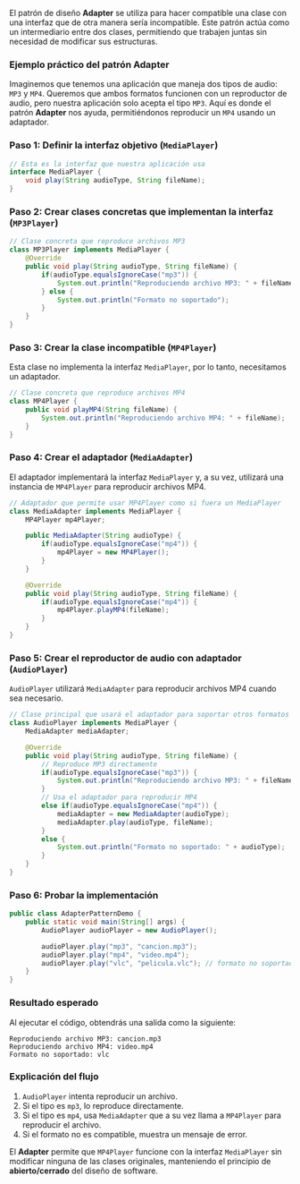 El patrón de diseño **Adapter** se utiliza para hacer compatible una clase con una interfaz que de otra manera sería incompatible. Este patrón actúa como un intermediario entre dos clases, permitiendo que trabajen juntas sin necesidad de modificar sus estructuras.

### Ejemplo práctico del patrón Adapter

Imaginemos que tenemos una aplicación que maneja dos tipos de audio: `MP3` y `MP4`. Queremos que ambos formatos funcionen con un reproductor de audio, pero nuestra aplicación solo acepta el tipo `MP3`. Aquí es donde el patrón **Adapter** nos ayuda, permitiéndonos reproducir un `MP4` usando un adaptador.

### Paso 1: Definir la interfaz objetivo (`MediaPlayer`)

```java
// Esta es la interfaz que nuestra aplicación usa
interface MediaPlayer {
    void play(String audioType, String fileName);
}
```

### Paso 2: Crear clases concretas que implementan la interfaz (`MP3Player`)

```java
// Clase concreta que reproduce archivos MP3
class MP3Player implements MediaPlayer {
    @Override
    public void play(String audioType, String fileName) {
        if(audioType.equalsIgnoreCase("mp3")) {
            System.out.println("Reproduciendo archivo MP3: " + fileName);
        } else {
            System.out.println("Formato no soportado");
        }
    }
}
```

### Paso 3: Crear la clase incompatible (`MP4Player`)

Esta clase no implementa la interfaz `MediaPlayer`, por lo tanto, necesitamos un adaptador.

```java
// Clase concreta que reproduce archivos MP4
class MP4Player {
    public void playMP4(String fileName) {
        System.out.println("Reproduciendo archivo MP4: " + fileName);
    }
}
```

### Paso 4: Crear el adaptador (`MediaAdapter`)

El adaptador implementará la interfaz `MediaPlayer` y, a su vez, utilizará una instancia de `MP4Player` para reproducir archivos MP4.

```java
// Adaptador que permite usar MP4Player como si fuera un MediaPlayer
class MediaAdapter implements MediaPlayer {
    MP4Player mp4Player;

    public MediaAdapter(String audioType) {
        if(audioType.equalsIgnoreCase("mp4")) {
            mp4Player = new MP4Player();
        }
    }

    @Override
    public void play(String audioType, String fileName) {
        if(audioType.equalsIgnoreCase("mp4")) {
            mp4Player.playMP4(fileName);
        }
    }
}
```

### Paso 5: Crear el reproductor de audio con adaptador (`AudioPlayer`)

`AudioPlayer` utilizará `MediaAdapter` para reproducir archivos MP4 cuando sea necesario.

```java
// Clase principal que usará el adaptador para soportar otros formatos
class AudioPlayer implements MediaPlayer {
    MediaAdapter mediaAdapter;

    @Override
    public void play(String audioType, String fileName) {
        // Reproduce MP3 directamente
        if(audioType.equalsIgnoreCase("mp3")) {
            System.out.println("Reproduciendo archivo MP3: " + fileName);
        }
        // Usa el adaptador para reproducir MP4
        else if(audioType.equalsIgnoreCase("mp4")) {
            mediaAdapter = new MediaAdapter(audioType);
            mediaAdapter.play(audioType, fileName);
        }
        else {
            System.out.println("Formato no soportado: " + audioType);
        }
    }
}
```

### Paso 6: Probar la implementación

```java
public class AdapterPatternDemo {
    public static void main(String[] args) {
        AudioPlayer audioPlayer = new AudioPlayer();

        audioPlayer.play("mp3", "cancion.mp3");
        audioPlayer.play("mp4", "video.mp4");
        audioPlayer.play("vlc", "pelicula.vlc"); // formato no soportado
    }
}
```

### Resultado esperado

Al ejecutar el código, obtendrás una salida como la siguiente:

```plaintext
Reproduciendo archivo MP3: cancion.mp3
Reproduciendo archivo MP4: video.mp4
Formato no soportado: vlc
```

### Explicación del flujo

1. `AudioPlayer` intenta reproducir un archivo.
2. Si el tipo es `mp3`, lo reproduce directamente.
3. Si el tipo es `mp4`, usa `MediaAdapter` que a su vez llama a `MP4Player` para reproducir el archivo.
4. Si el formato no es compatible, muestra un mensaje de error.

El **Adapter** permite que `MP4Player` funcione con la interfaz `MediaPlayer` sin modificar ninguna de las clases originales, manteniendo el principio de **abierto/cerrado** del diseño de software.